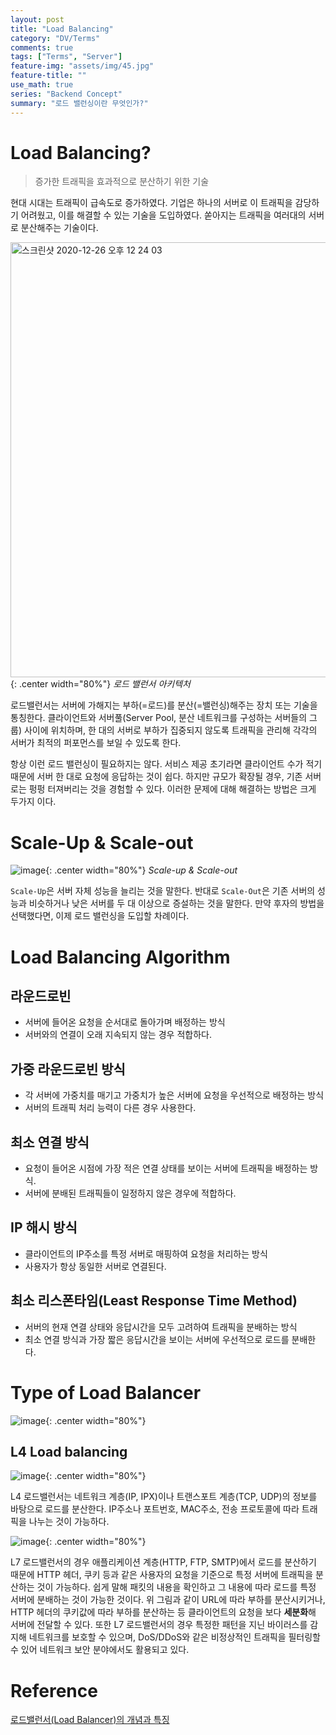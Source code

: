 ```yaml
---
layout: post
title: "Load Balancing"
category: "DV/Terms"
comments: true
tags: ["Terms", "Server"]
feature-img: "assets/img/45.jpg"
feature-title: ""
use_math: true
series: "Backend Concept"
summary: "로드 밸런싱이란 무엇인가?"
---
```


# Load Balancing?
> 증가한 트래픽을 효과적으로 분산하기 위한 기술

현대 시대는 트래픽이 급속도로 증가하였다. 기업은 하나의 서버로 이 트래픽을 감당하기 어려웠고, 이를 해결할 수 있는 기술을 도입하였다. 쏟아지는 트래픽을 여러대의 서버로 분산해주는 기술이다.


<img width="696" alt="스크린샷 2020-12-26 오후 12 24 03" src="https://user-images.githubusercontent.com/37871541/103144947-3f14b700-4775-11eb-90fb-79cadead6c1e.png">{: .center width="80%"}
*로드 밸런서 아키텍처*

로드밸런서는 서버에 가해지는 부하(=로드)를 분산(=밸런싱)해주는 장치 또는 기술을 통칭한다. 클라이언트와 서버풀(Server Pool, 분산 네트워크를 구성하는 서버들의 그룹) 사이에 위치하며, 한 대의 서버로 부하가 집중되지 않도록 트래픽을 관리해 각각의 서버가 최적의 퍼포먼스를 보일 수 있도록 한다.

항상 이런 로드 밸런싱이 필요하지는 않다. 서비스 제공 초기라면 클라이언트 수가 적기 때문에 서버 한 대로 요청에 응답하는 것이 쉽다. 하지만 규모가 확장될 경우, 기존 서버로는 펑펑 터져버리는 것을 경험할 수 있다. 이러한 문제에 대해 해결하는 방법은 크게 두가지 이다.

# Scale-Up & Scale-out

![image](https://user-images.githubusercontent.com/37871541/103144965-9c106d00-4775-11eb-8309-1093fa6cc9f9.png){: .center width="80%"}
*Scale-up & Scale-out*

`Scale-Up`은 서버 자체 성능을 늘리는 것을 말한다. 반대로 `Scale-Out`은 기존 서버의 성능과 비슷하거나 낮은 서버를 두 대 이상으로 증설하는 것을 말한다. 만약 후자의 방법을 선택했다면, 이제 로드 밸런싱을 도입할 차례이다.


# Load Balancing Algorithm

## 라운드로빈
* 서버에 들어온 요청을 순서대로 돌아가며 배정하는 방식
* 서버와의 연결이 오래 지속되지 않는 경우 적합하다.

## 가중 라운드로빈 방식
* 각 서버에 가중치를 매기고 가중치가 높은 서버에 요청을 우선적으로 배정하는 방식
* 서버의 트래픽 처리 능력이 다른 경우 사용한다.

## 최소 연결 방식
* 요청이 들어온 시점에 가장 적은 연결 상태를 보이는 서버에 트래픽을 배정하는 방식.
* 서버에 분배된 트래픽들이 일정하지 않은 경우에 적합하다.

## IP 해시 방식
* 클라이언트의 IP주소를 특정 서버로 매핑하여 요청을 처리하는 방식
* 사용자가 항상 동일한 서버로 연결된다.

## 최소 리스폰타임(Least Response Time Method)

* 서버의 현재 연결 상태와 응답시간을 모두 고려하여 트래픽을 분배하는 방식
* 최소 연결 방식과 가장 짧은 응답시간을 보이는 서버에 우선적으로 로드를 분배한다.

# Type of Load Balancer


![image](https://user-images.githubusercontent.com/37871541/103145051-14c3f900-4777-11eb-9a67-5f34faa89378.png){: .center width="80%"}


## L4 Load balancing
![image](https://user-images.githubusercontent.com/37871541/103145025-c6165f00-4776-11eb-847a-e218560ef7b5.png){: .center width="80%"}

L4 로드밸런서는 네트워크 계층(IP, IPX)이나 트랜스포트 계층(TCP, UDP)의 정보를 바탕으로 로드를 분산한다. IP주소나 포트번호, MAC주소, 전송 프로토콜에 따라 트래픽을 나누는 것이 가능하다.





![image](https://user-images.githubusercontent.com/37871541/103145027-cc0c4000-4776-11eb-88ef-6c00e1178e6a.png){: .center width="80%"}


L7 로드밸런서의 경우 애플리케이션 계층(HTTP, FTP, SMTP)에서 로드를 분산하기 때문에 HTTP 헤더, 쿠키 등과 같은 사용자의 요청을 기준으로 특정 서버에 트래픽을 분산하는 것이 가능하다. 쉽게 말해 패킷의 내용을 확인하고 그 내용에 따라 로드를 특정 서버에 분배하는 것이 가능한 것이다. 위 그림과 같이 URL에 따라 부하를 분산시키거나, HTTP 헤더의 쿠키값에 따라 부하를 분산하는 등 클라이언트의 요청을 보다 **세분화**해 서버에 전달할 수 있다. 또한 L7 로드밸런서의 경우 특정한 패턴을 지닌 바이러스를 감지해 네트워크를 보호할 수 있으며, DoS/DDoS와 같은 비정상적인 트래픽을 필터링할 수 있어 네트워크 보안 분야에서도 활용되고 있다.




# Reference

[로드밸런서(Load Balancer)의 개념과 특징](https://post.naver.com/viewer/postView.nhn?volumeNo=27046347&memberNo=2521903)
